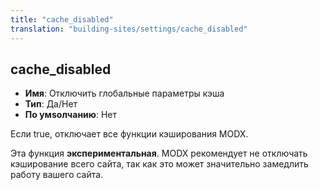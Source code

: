 ```yaml
---
title: "cache_disabled"
translation: "building-sites/settings/cache_disabled"
---
```


## cache_disabled

-   **Имя**: Отключить глобальные параметры кэша
-   **Тип**: Да/Нет
-   **По умsолчанию**: Нет

Если true, отключает все функции кэширования MODX.

Эта функция **экспериментальная**. MODX рекомендует не отключать кэширование всего сайта, так как это может значительно замедлить работу вашего сайта.
